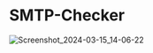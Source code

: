# SMTP-Checker

![Screenshot_2024-03-15_14-06-22](https://github.com/intestatarioerrato/SMTP-Checker/assets/163549334/e7efccd2-17d8-4f3d-bf06-31808467707d)

